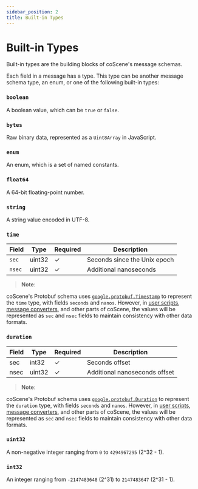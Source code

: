 ```yaml
---
sidebar_position: 2
title: Built-in Types
---
```


# Built-in Types

Built-in types are the building blocks of coScene's message schemas.

Each field in a message has a type. This type can be another message schema type, an enum, or one of the following built-in types:

### `boolean`

A boolean value, which can be `true` or `false`.

### `bytes`

Raw binary data, represented as a `Uint8Array` in JavaScript.

### `enum`

An enum, which is a set of named constants.

### `float64`

A 64-bit floating-point number.

### `string`

A string value encoded in UTF-8.

### `time`

| Field  | Type   | Required | Description                  |
| ------ | ------ | -------- | ---------------------------- |
| `sec`  | uint32 | ✓        | Seconds since the Unix epoch |
| `nsec` | uint32 | ✓        | Additional nanoseconds       |

> **Note**:

coScene's Protobuf schema uses [`google.protobuf.Timestamp`](https://protobuf.dev/reference/protobuf/google.protobuf/#timestamp) to represent the `time` type, with fields `seconds` and `nanos`. However, in [user scripts](/), [message converters](/), and other parts of coScene, the values will be represented as `sec` and `nsec` fields to maintain consistency with other data formats.

### `duration`

| Field | Type   | Required | Description                   |
| ----- | ------ | -------- | ----------------------------- |
| sec   | int32  | ✓        | Seconds offset                |
| nsec  | uint32 | ✓        | Additional nanoseconds offset |

> **Note**:

coScene's Protobuf schema uses [`google.protobuf.Duration`](https://protobuf.dev/reference/protobuf/google.protobuf/#duration) to represent the `duration` type, with fields `seconds` and `nanos`. However, in [user scripts](/), [message converters](/), and other parts of coScene, the values will be represented as `sec` and `nsec` fields to maintain consistency with other data formats.

### `uint32`

A non-negative integer ranging from `0` to `4294967295` (2^32 - 1).

### `int32`

An integer ranging from `-2147483648` (2^31) to `2147483647` (2^31 - 1).
